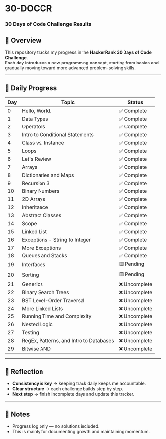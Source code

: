 # 30-DOCCR  
### 30 Days of Code Challenge Results

## 📖 Overview
This repository tracks my progress in the **HackerRank 30 Days of Code Challenge**.  
Each day introduces a new programming concept, starting from basics and gradually moving toward more advanced problem-solving skills.

---

## 📅 Daily Progress
| Day | Topic                                   | Status        |
|-----|-----------------------------------------|---------------|
| 0   | Hello, World.                           | ✅ Complete   |
| 1   | Data Types                              | ✅ Complete   |
| 2   | Operators                               | ✅ Complete   |
| 3   | Intro to Conditional Statements         | ✅ Complete   |
| 4   | Class vs. Instance                      | ✅ Complete   |
| 5   | Loops                                   | ✅ Complete   |
| 6   | Let's Review                            | ✅ Complete   |
| 7   | Arrays                                  | ✅ Complete   |
| 8   | Dictionaries and Maps                   | ✅ Complete   |
| 9   | Recursion 3                             | ✅ Complete   |
| 10  | Binary Numbers                          | ✅ Complete   |
| 11  | 2D Arrays                               | ✅ Complete   |
| 12  | Inheritance                             | ✅ Complete   |
| 13  | Abstract Classes                        | ✅ Complete   |
| 14  | Scope                                   | ✅ Complete   |
| 15  | Linked List                             | ✅ Complete   |
| 16  | Exceptions - String to Integer          | ✅ Complete   |
| 17  | More Exceptions                         | ✅ Complete   |
| 18  | Queues and Stacks                       | ✅ Complete   |
| 19  | Interfaces                              | 🟨 Pending    |
| 20  | Sorting                                 | 🟨 Pending    |
| 21  | Generics                                | ❌ Uncomplete |
| 22  | Binary Search Trees                     | ❌ Uncomplete |
| 23  | BST Level-Order Traversal               | ❌ Uncomplete |
| 24  | More Linked Lists                       | ❌ Uncomplete |
| 25  | Running Time and Complexity             | ❌ Uncomplete |
| 26  | Nested Logic                            | ❌ Uncomplete |
| 27  | Testing                                 | ❌ Uncomplete |
| 28  | RegEx, Patterns, and Intro to Databases | ❌ Uncomplete |
| 29  | Bitwise AND                             | ❌ Uncomplete |

---

## 📝 Reflection
- **Consistency is key** → keeping track daily keeps me accountable.  
- **Clear structure** → each challenge builds step by step.  
- **Next step** → finish incomplete days and update this tracker.  

---

## 📌 Notes
- Progress log only — no solutions included.  
- This is mainly for documenting growth and maintaining momentum.  
